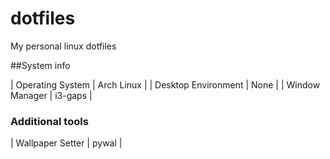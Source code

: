 # dotfiles
My personal linux dotfiles

##System info

| Operating System    | Arch Linux | 
| Desktop Environment | None       |
| Window Manager      | i3-gaps    |

### Additional tools

| Wallpaper Setter    | pywal      |
